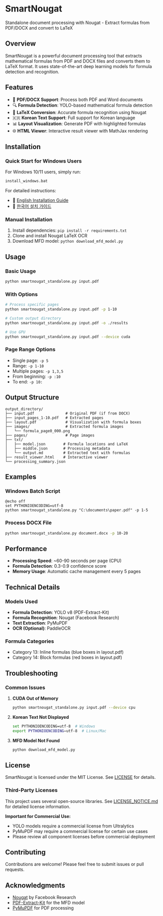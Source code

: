 # SmartNougat

Standalone document processing with Nougat - Extract formulas from PDF/DOCX and convert to LaTeX

## Overview

SmartNougat is a powerful document processing tool that extracts mathematical formulas from PDF and DOCX files and converts them to LaTeX format. It uses state-of-the-art deep learning models for formula detection and recognition.

## Features

- 📄 **PDF/DOCX Support**: Process both PDF and Word documents
- 🔍 **Formula Detection**: YOLO-based mathematical formula detection
- 🧮 **LaTeX Conversion**: Accurate formula recognition using Nougat
- 🇰🇷 **Korean Text Support**: Full support for Korean language
- 📊 **Layout Visualization**: Generate PDF with highlighted formulas
- 🌐 **HTML Viewer**: Interactive result viewer with MathJax rendering

## Installation

### Quick Start for Windows Users
For Windows 10/11 users, simply run:
```cmd
install_windows.bat
```

For detailed instructions:
- 📖 [English Installation Guide](INSTALL_GUIDE.md)
- 📖 [한국어 설치 가이드](INSTALL_GUIDE_KR.md)

### Manual Installation
1. Install dependencies: `pip install -r requirements.txt`
2. Clone and install Nougat LaTeX OCR
3. Download MFD model: `python download_mfd_model.py`

## Usage

### Basic Usage
```bash
python smartnougat_standalone.py input.pdf
```

### With Options
```bash
# Process specific pages
python smartnougat_standalone.py input.pdf -p 1-10

# Custom output directory
python smartnougat_standalone.py input.pdf -o ./results

# Use GPU
python smartnougat_standalone.py input.pdf --device cuda
```

### Page Range Options
- Single page: `-p 5`
- Range: `-p 1-10`
- Multiple pages: `-p 1,3,5`
- From beginning: `-p :10`
- To end: `-p 10:`

## Output Structure

```
output_directory/
├── input.pdf              # Original PDF (if from DOCX)
├── input_pages_1-10.pdf   # Extracted pages
├── layout.pdf             # Visualization with formula boxes
├── images/                # Extracted formula images
│   └── formula_page0_000.png
├── pages/                 # Page images
├── txt/
│   ├── model.json        # Formula locations and LaTeX
│   ├── middle.json       # Processing metadata
│   └── output.md         # Extracted text with formulas
├── result_viewer.html    # Interactive viewer
└── processing_summary.json
```

## Examples

### Windows Batch Script
```batch
@echo off
set PYTHONIOENCODING=utf-8
python smartnougat_standalone.py "C:\documents\paper.pdf" -p 1-5
```

### Process DOCX File
```bash
python smartnougat_standalone.py document.docx -p 10-20
```

## Performance

- **Processing Speed**: ~60-90 seconds per page (CPU)
- **Formula Detection**: 0.3-0.9 confidence score
- **Memory Usage**: Automatic cache management every 5 pages

## Technical Details

### Models Used
- **Formula Detection**: YOLO v8 (PDF-Extract-Kit)
- **Formula Recognition**: Nougat (Facebook Research)
- **Text Extraction**: PyMuPDF
- **OCR (Optional)**: PaddleOCR

### Formula Categories
- Category 13: Inline formulas (blue boxes in layout.pdf)
- Category 14: Block formulas (red boxes in layout.pdf)

## Troubleshooting

### Common Issues

1. **CUDA Out of Memory**
   ```bash
   python smartnougat_standalone.py input.pdf --device cpu
   ```

2. **Korean Text Not Displayed**
   ```bash
   set PYTHONIOENCODING=utf-8  # Windows
   export PYTHONIOENCODING=utf-8  # Linux/Mac
   ```

3. **MFD Model Not Found**
   ```bash
   python download_mfd_model.py
   ```

## License

SmartNougat is licensed under the MIT License. See [LICENSE](LICENSE) for details.

### Third-Party Licenses
This project uses several open-source libraries. See [LICENSE_NOTICE.md](LICENSE_NOTICE.md) for detailed license information.

**Important for Commercial Use:**
- YOLO models require a commercial license from Ultralytics
- PyMuPDF may require a commercial license for certain use cases
- Please review all component licenses before commercial deployment

## Contributing

Contributions are welcome! Please feel free to submit issues or pull requests.

## Acknowledgments

- [Nougat](https://github.com/facebookresearch/nougat) by Facebook Research
- [PDF-Extract-Kit](https://github.com/opendatalab/PDF-Extract-Kit) for the MFD model
- [PyMuPDF](https://pymupdf.readthedocs.io/) for PDF processing